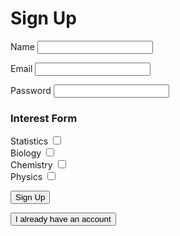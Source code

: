 <h1> Sign Up </h1>

<label for="inputName">Name</label>
<input id="inputName" type="text" name="inputName" autocomplete="off" />

<label for="inputEmail">Email</label>
<input id="inputEmail" type="text" name="inputEmail" autocomplete="off" />
 
<label for="inputPassword">Password</label>
<input id="inputPassword" type="password" name="inputPassword" />

<h3> Interest Form </h3>

<div whitespace="nowrap">
<label style="inline-block" for="inputStats">Statistics  </label>
<input style="inline-block" id="inputStats" type="checkbox" name="inputStats" />
</div>

<div whitespace="nowrap">
<label style="inline-block" for="inputBio">Biology  </label>
<input style="inline-block" id="inputBio" type="checkbox" name="inputBio" />
</div>

<div whitespace="nowrap">
<label style="inline-block" for="inputChem">Chemistry  </label>
<input style="inline-block" id="inputChem" type="checkbox" name="inputChem" />
</div>

<div whitespace="nowrap">
<label style="inline-block" for="inputPhys">Physics  </label>
<input style="inline-block" id="inputPhys" type="checkbox" name="inputPhys" />
</div>

<button class="button1" onclick="signup()">Sign Up</button>

<button class="button1" onclick="location.href('/DADY-Academy/security/testpagelogin')">I already have an account</button>


<script>

function signup() {
    const name = document.getElementById("inputName").value;
    const email = document.getElementById("inputEmail").value;
    const password = document.getElementById("inputPassword").value;
    const stats = document.getElementById("inputStats").checked;
    const bio = document.getElementById("inputBio").checked;
    const chem = document.getElementById("inputChem").checked;
    const phys = document.getElementById("inputPhys").checked;

    const url = "https://frq.dtsivkovski.tk/register";
  
  const options = {
    method: 'POST', 
    mode: 'cors', // no-cors, *cors, same-origin
    cache: 'no-cache', // *default, no-cache, reload, force-cache, only-if-cached
    credentials: 'include', // include, *same-origin, omit
    headers: {
        'Content-Type': 'application/json'
    },
    body: JSON.stringify({
        "email" : email,
        "password" : password,
        "name" : name,
        "stats": stats,
        "chem": chem,
        "phys": phys,
        "bio": bio
    })
  };

  console.log(options);

  // fetch(url, options)
  //   .then(response => console.log(response.text()))
  //   .then(result => console.log(result))
  //   .catch(error => console.log('error', error));


  // Fetch JWT
  fetch(url, options)
  .then(response => {
      // trap error response from Web API
    //   if (!response.ok) {
    //       const errorMsg = 'Login error: ' + response.status;
    //       console.log(errorMsg);
    //       return; 
    //   }
      // Success!!!
      
      sessionStorage.setItem("username", email);
      login();
    //   window.location.reload();
      // window.location.href = "{{site.baseurl}}/home";


  })

}

function login() {
  const email = document.getElementById("inputEmail").value;
  const password = document.getElementById("inputPassword").value;

  const url = "https://frq.dtsivkovski.tk/authenticate";
  
  const options = {
    method: 'POST', 
    mode: 'cors', // no-cors, *cors, same-origin
    cache: 'no-cache', // *default, no-cache, reload, force-cache, only-if-cached
    credentials: 'include', // include, *same-origin, omit
    headers: {
        'Content-Type': 'application/json'
    },
    body: JSON.stringify({
        "email" : email,
        "password" : password
    })
  };

  console.log(options);

  // fetch(url, options)
  //   .then(response => console.log(response.text()))
  //   .then(result => console.log(result))
  //   .catch(error => console.log('error', error));


  // Fetch JWT
  fetch(url, options)
  .then(response => {
      // trap error response from Web API
      if (!response.ok) {
          const errorMsg = 'Login error: ' + response.status;
          console.log(errorMsg);
          return; 
      }
      // Success!!!
      
      sessionStorage.setItem("username", email);
      window.location.reload();
      // window.location.href = "{{site.baseurl}}/home";


  })

}

function logout() {
  
  const logoutUrl = "https://frq.dtsivkovski.tk/logoutJWT";
  const optionsLogout = {
    method: 'GET', 
    mode: 'cors', // no-cors, *cors, same-origin
    cache: 'no-cache', // *default, no-cache, reload, force-cache, only-if-cached
    credentials: 'include', // include, *same-origin, omit
    headers: {
        'Content-Type': 'application/json'
    }
  };


  fetch(logoutUrl, optionsLogout).then(response => {
    console.log(response);

    if (!response.ok) {
          const errorMsg = 'Login error: ' + response.status;
          console.log(errorMsg);
          return; 
      }

    window.location.reload();

  });
  sessionStorage.setItem("username", "Guest");
  sessionStorage.setItem("token", null);

}




if (sessionStorage.getItem("username") == null) {
  sessionStorage.setItem("username", "Guest");
}


document.getElementById("user").innerHTML = "Hello " + sessionStorage.getItem("username") + "!";



</script>

